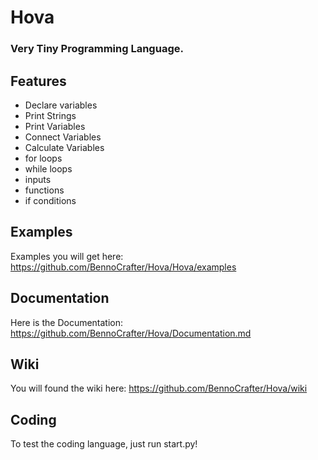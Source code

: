# Hova
### Very Tiny Programming Language.


## Features
- Declare variables
- Print Strings
- Print Variables
- Connect Variables
- Calculate Variables
- for loops
- while loops
- inputs
- functions
- if conditions


## Examples

Examples you will get here:  https://github.com/BennoCrafter/Hova/Hova/examples

## Documentation
Here is the Documentation: https://github.com/BennoCrafter/Hova/Documentation.md

## Wiki

You will found the wiki here: https://github.com/BennoCrafter/Hova/wiki

## Coding
To test the coding language, just run start.py!
